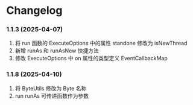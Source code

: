# Changelog

### 1.1.3 (2025-04-07)

1. 将 run 函数的 ExecuteOptions 中的属性 standone 修改为 isNewThread
2. 新增 runAs 和 runAsNew 快捷方法
3. 修改 ExecuteOptions 中 on 属性的类型定义 EventCallbackMap

### 1.1.8 (2025-04-10)

1. 将 ByteUtils 修改为 Byte 名称
2. run runAs 可传递函数作为参数
